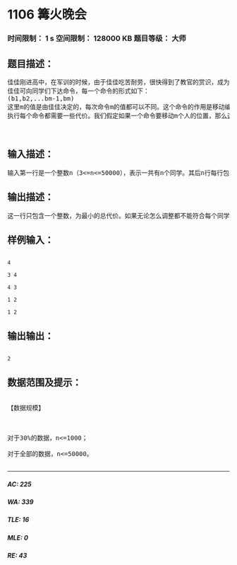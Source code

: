 # 1106 篝火晚会   
### 时间限制： 1 s     空间限制： 128000 KB     题目等级： 大师  
## 题目描述：  

<pre>
佳佳刚进高中，在军训的时候，由于佳佳吃苦耐劳，很快得到了教官的赏识，成为了“小教官”。在军训结束的那天晚上，佳佳被命令组织同学们进行篝火晚会。一共有n个同学，编号从1到n。一开始，同学们按照1，2，……，n的顺序坐成一圈，而实际上每个人都有两个最希望相邻的同学。如何下命令调整同学的次序，形成新的一个圈，使之符合同学们的意愿，成为摆在佳佳面前的一大难题。  
佳佳可向同学们下达命令，每一个命令的形式如下：  
(b1,b2,...bm-1,bm)  
这里m的值是由佳佳决定的，每次命令m的值都可以不同。这个命令的作用是移动编号是b1，b2，…… bm –1，bm的这m个同学的位置。要求b1换到b2的位置上，b2换到b3的位置上，……，要求bm换到b1的位置上。  
执行每个命令都需要一些代价。我们假定如果一个命令要移动m个人的位置，那么这个命令的代价就是m。我们需要佳佳用最少的总代价实现同学们的意愿，你能帮助佳佳吗？  
  

</pre>
  
  
## 输入描述：  

<pre>
输入第一行是一个整数n（3<=n<=50000），表示一共有n个同学。其后n行每行包括两个不同的正整数，以一个空格隔开，分别表示编号是1的同学最希望相邻的两个同学的编号，编号是2的同学最希望相邻的两个同学的编号，……，编号是n的同学最希望相邻的两个同学的编号。
</pre>
  
  
## 输出描述：  

<pre>
这一行只包含一个整数，为最小的总代价。如果无论怎么调整都不能符合每个同学的愿望，则输出-1。
</pre>
  
  
## 样例输入：  

<pre><code>
4  
  
3 4  
  
4 3  
  
1 2  
  
1 2
</code></pre>
  
  
## 输出输出：  

<pre><code>
2
</code></pre>
  
  
## 数据范围及提示：  

<pre>
  
【数据规模】  
  
  
  
对于30%的数据，n<=1000；  
  
对于全部的数据，n<=50000。  

</pre>
  
  
***  

##### AC: 225  
##### WA: 339  
##### TLE: 16  
##### MLE: 0  
##### RE: 43  

